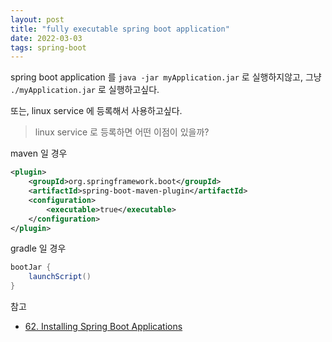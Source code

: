 ```yaml
---
layout: post
title: "fully executable spring boot application"
date: 2022-03-03
tags: spring-boot
---
```


spring boot application 를 `java -jar myApplication.jar` 로 실행하지않고, 그냥 `./myApplication.jar` 로 실행하고싶다.

또는, linux service 에 등록해서 사용하고싶다.

> linux service 로 등록하면 어떤 이점이 있을까?

maven 일 경우
``` xml
<plugin>
	<groupId>org.springframework.boot</groupId>
	<artifactId>spring-boot-maven-plugin</artifactId>
	<configuration>
		<executable>true</executable>
	</configuration>
</plugin>
```

gradle 일 경우
``` groovy
bootJar {
	launchScript()
}
```


참고
* [62. Installing Spring Boot Applications](https://docs.spring.io/spring-boot/docs/2.0.x/reference/html/deployment-install.html)